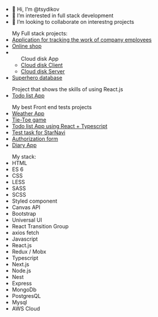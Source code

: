 - 👋 Hi, I’m @tsydikov
- 👀 I’m interested in full stack development
- 💞️ I’m looking to collaborate on interestng projects
<ul>My Full stack projects:
   <li><a href="https://github.com/tsydikov/make-choice">Application for tracking the work of company employees</a></li>
   <li><a href="https://github.com/tsydikov/online-store">Online shop</a></li>
   <li><ul>Cloud disk App
      <li><a href="https://github.com/tsydikov/cloud-disk-front">Cloud disk Client</a></li>
      <li><a href="https://github.com/tsydikov/cloud-disk-back">Cloud disk Server</a></li>
   </ul></li>
   <li><a href="https://github.com/tsydikov/superhero_database">Superhero database</a></li>
</ul>
<ul>Project that shows the skills of using React.js
   <li><a href="https://github.com/tsydikov/reactTodo">Todo list App</a></li>
</ul>
<ul>My best Front end tests projects
  <li><a href="https://github.com/tsydikov/weather-app">Weather App</a></li>
  <li><a href="https://github.com/tsydikov/tsydikov.github.io">Tie-Toe game</a></li>
  <li><a href="https://github.com/tsydikov/react_typescript_todo">Todo list App using React + Typescript</a></li>
  <li><a href="https://github.com/tsydikov/StarNaviTestTask.git">Test task for StarNavi</a></li>
  <li><a href="https://github.com/tsydikov/react_test_task_part1">Authorization form</a></li>
  <li><a href="https://github.com/tsydikov/diary.git">Diary App</a></li>
</ul>
<ul>My stack:
<li>HTML</li>
<li>ES 6</li>
<li>CSS</li>
<li>LESS</li>
<li>SASS</li>
<li>SCSS</li>
<li>Styled component</li>
<li>Canvas API</li>
<li>Bootstrap</li>
<li>Universal UI</li>
<li>React Transition Group</li>
<li>axios fetch</li>
<li>Javascript</li>
<li>React.js</li>
<li>Redux / Mobx</li>
<li>Typescript</li>
<li>Next.js</li>
<li>Node.js</li>
<li>Nest</li>
<li>Express</li>
<li>MongoDb</li>
<li>PostgresQL</li>
<li>Mysql</li>
<li>AWS Cloud</li>
</ul>
